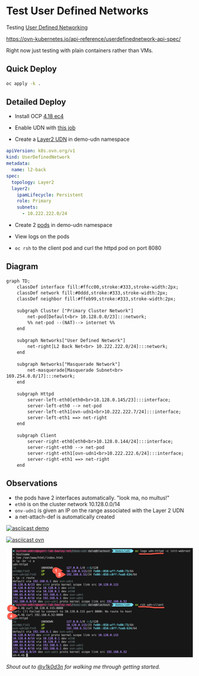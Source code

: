 # Test User Defined Networks

Testing [User Defined Networking](https://docs.openshift.com/container-platform/4.17/networking/multiple_networks/understanding-user-defined-network.html)

https://ovn-kubernetes.io/api-reference/userdefinednetwork-api-spec/

Right now just testing with plain containers rather than VMs.

## Quick Deploy 

```bash
oc apply -k .
```

## Detailed Deploy

* Install OCP [4.18 ec4](https://mirror.openshift.com/pub/openshift-v4/clients/ocp-dev-preview/4.18.0-ec.4/)

* Enable UDN with [this job](../../networking/components/enable-udn/)

* Create a [Layer2 UDN](../../networking/components/l2-back/udn/udn.yaml) in demo-udn namespace

```yaml
apiVersion: k8s.ovn.org/v1
kind: UserDefinedNetwork
metadata:
  name: l2-back
spec:
  topology: Layer2
  layer2:
    ipamLifecycle: Persistent
    role: Primary
    subnets:
      - 10.222.222.0/24
```

* Create 2 [pods](pod.yaml) in demo-udn namespace

* View logs on the pods

* `oc rsh` to the client pod and curl the httpd pod on port 8080

## Diagram

```mermaid
graph TD;
    classDef interface fill:#ffcc00,stroke:#333,stroke-width:2px;
    classDef network fill:#0ddd,stroke:#333,stroke-width:2px;
    classDef neighbor fill:#ffeb99,stroke:#333,stroke-width:2px;

    subgraph Cluster ["Primary Cluster Network"]
        net-pod[Default<br> 10.128.0.0/23]:::network;
        %% net-pod --(NAT)--> internet %%
    end

    subgraph Networks["User Defined Network"]
        net-right[L2 Back Net<br> 10.222.222.0/24]:::network;
    end

    subgraph Networks["Masquerade Network"]
        net-masquerade[Masquerade Subnet<br> 169.254.0.0/17]:::network;
    end

    subgraph Httpd
        server-left-eth0[eth0<br>10.128.0.145/23]:::interface;
        server-left-eth0 --> net-pod
        server-left-eth1[ovn-udn1<br>10.222.222.7/24]:::interface;
        server-left-eth1 ==> net-right
    end

    subgraph Client
        server-right-eth0[eth0<br>10.128.0.144/24]:::interface;
        server-right-eth0 --> net-pod
        server-right-eth1[ovn-udn1<br>10.222.222.6/24]:::interface;
        server-right-eth1 ==> net-right
    end
```

## Observations

* the pods have 2 interfaces automatically. "look ma, no multus!"
* `eth0` is on the cluster network 10.128.0.0/14
* `onv-udn1` is given an IP on the range associated with the Layer 2 UDN
* a net-attach-def is automatically created 

[![asciicast demo](https://asciinema.org/a/689869.svg)](https://asciinema.org/a/689869)

[![asciicast ovn](https://asciinema.org/a/690175.svg)](https://asciinema.org/a/690175)

![../../img/udn-l2-pod-test.png](../../img/udn-l2-pod-test.png)


_Shout out to  [@v1k0d3n](https://github.com/v1k0d3n) for walking me through getting started._
